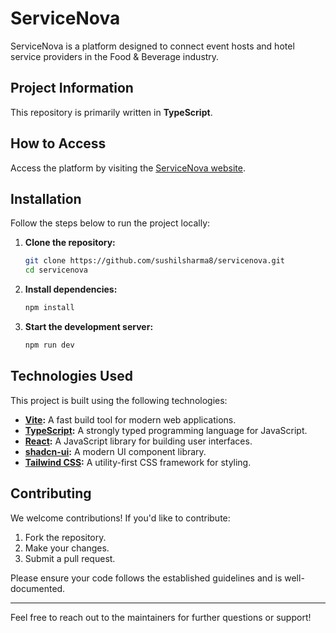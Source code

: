 # ServiceNova

ServiceNova is a platform designed to connect event hosts and hotel service providers in the Food & Beverage industry.

## Project Information
This repository is primarily written in **TypeScript**.

## How to Access
Access the platform by visiting the [ServiceNova website](https://github.com/sushilsharma8/servicenova).

## Installation
Follow the steps below to run the project locally:

1. **Clone the repository:**
   ```bash
   git clone https://github.com/sushilsharma8/servicenova.git
   cd servicenova
   ```

2. **Install dependencies:**
   ```bash
   npm install
   ```

3. **Start the development server:**
   ```bash
   npm run dev
   ```

## Technologies Used
This project is built using the following technologies:

- **[Vite](https://vitejs.dev/):** A fast build tool for modern web applications.
- **[TypeScript](https://www.typescriptlang.org/):** A strongly typed programming language for JavaScript.
- **[React](https://react.dev/):** A JavaScript library for building user interfaces.
- **[shadcn-ui](https://shadcn.dev/):** A modern UI component library.
- **[Tailwind CSS](https://tailwindcss.com/):** A utility-first CSS framework for styling.

## Contributing
We welcome contributions! If you'd like to contribute:

1. Fork the repository.
2. Make your changes.
3. Submit a pull request.

Please ensure your code follows the established guidelines and is well-documented.

---
Feel free to reach out to the maintainers for further questions or support!
